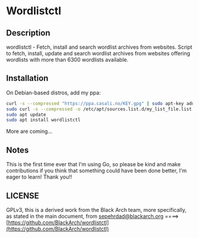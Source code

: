 # Wordlistctl

## Description 

wordlistctl - Fetch, install and search wordlist archives from websites.
Script to fetch, install, update and search wordlist archives from websites
offering wordlists with more than 6300 wordlists available.

## Installation

On Debian-based distros, add my ppa:

```bash
curl -s --compressed "https://ppa.casali.no/KEY.gpg" | sudo apt-key add -
sudo curl -s --compressed -o /etc/apt/sources.list.d/my_list_file.list "https://ppa.casalino.xyz/my_list_file.list"
sudo apt update
sudo apt install wordlistctl
```

More are coming...

## Notes 

This is the first time ever that I'm using Go, so please be kind and make
contributions if you think that something could have been done better,
I'm eager to learn! Thank you!!

## LICENSE

GPLv3, this is a derived work from the Black Arch team, more specifically,
as stated in the main document, from sepehrdad@blackarch.org
====> [https://github.com/BlackArch/wordlistctl](https://github.com/BlackArch/wordlistctl)

